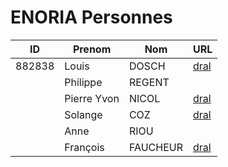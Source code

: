 # ENORIA Personnes

| ID | Prenom | Nom | URL |
| -- | ------ | --- | --- |
| 882838 | Louis | DOSCH |[dral](https://web.enoria.app/tools/documentspdf/?p=882838&g=29621&titredoc=&doc=23355&orientation=landscape&preview=pdf&format=a4&optionsName=mybac,mydepot,mydist&optionsValue=Trois,Zero,Zero)|
|  | Philippe | REGENT | |
|   | Pierre Yvon | NICOL |[dral](https://web.enoria.app/tools/documentspdf/?p=902314&g=29621&titredoc=&doc=23355&orientation=landscape&preview=pdf&format=a4&optionsName=mybac,mydepot,mydist&optionsValue=Trois,Zero,Zero)|
|  | Solange | COZ |[dral](https://web.enoria.app/tools/documentspdf/?p=902314&g=29621&titredoc=&doc=23355&orientation=landscape&preview=pdf&format=a4&optionsName=mybac,mydepot,mydist&optionsValue=Trois,Zero,Zero)|
|  | Anne | RIOU |
| | François | FAUCHEUR |[dral](https://web.enoria.app/tools/documentspdf/?p=901098&g=29621&titredoc=&doc=23355&orientation=landscape&preview=pdf&format=a4&optionsName=mybac,mydepot,mydist&optionsValue=Trois,Zero,Zero) |
